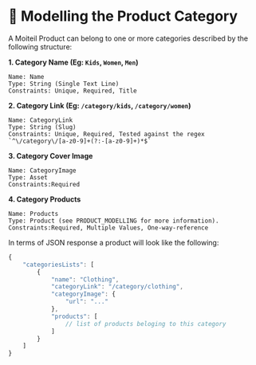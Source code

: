 # 💪 Modelling the Product Category

A Moiteil Product can belong to one or more categories described by the following structure:

**1. Category Name (Eg: `Kids`, `Women`, `Men`)**

```
Name: Name
Type: String (Single Text Line)
Constraints: Unique, Required, Title
```

**2. Category Link (Eg: `/category/kids`, `/category/women`)**

```
Name: CategoryLink
Type: String (Slug)
Constraints: Unique, Required, Tested against the regex `^\/category\/[a-z0-9]+(?:-[a-z0-9]+)*$`
```

**3. Category Cover Image**

```
Name: CategoryImage
Type: Asset
Constraints:Required
```

**4. Category Products**

```
Name: Products
Type: Product (see PRODUCT_MODELLING for more information).
Constraints:Required, Multiple Values, One-way-reference
```

In terms of JSON response a product will look like the following:

```js
{
	"categoriesLists": [
		{
			"name": "Clothing",
			"categoryLink": "/category/clothing",
			"categoryImage": {
				"url": "..."
			},
			"products": [
				// list of products beloging to this category
			]
		}
	]
}
```
